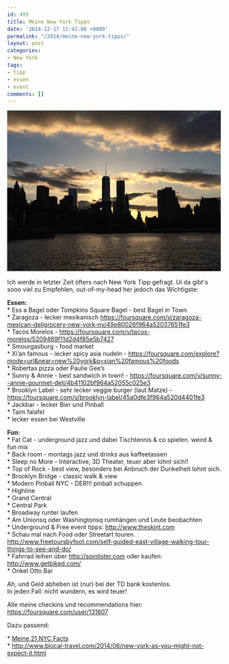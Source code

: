 ```yaml
---
id: 495
title: Meine New York Tipps
date: '2014-12-17 11:42:06 +0000'
permalink: "/2014/meine-new-york-tipps/"
layout: post
categories:
- New York
tags:
- tipp
- essen
- event
comments: []
---
```

![IMG_2411](/files/2014/12/IMG_2411.jpg)

Ich werde in letzter Zeit öfters nach New York Tipp gefragt. Ui da gibt's sooo viel zu Empfehlen, out-of-my-head her jedoch das Wichtigste:

**Essen:**  
\* Ess a Bagel oder Tompkins Square Bagel - best Bagel in Town  
\* Zaragoza - lecker mexikanisch <https://foursquare.com/v/zaragoza-mexican-deligrocery-new-york-ny/49e80026f964a52037651fe3>  
\* Tacos Morelos - <https://foursquare.com/v/tacos-morelos/5209469f11d2d4f85e5b7427>  
\* Smourgasburg - food market  
\* Xi’an famous - lecker spicy asia nudeln - <https://foursquare.com/explore?mode=url&near=new%20york&q=xian%20famous%20foods>  
\* Robertas pizza oder Paulie Gee’s  
\* Sunny & Annie - best sandwich in town! - <https://foursquare.com/v/sunny--annie-gourmet-deli/4b41102bf964a52055c025e3>  
\* Brooklyn Label - sehr lecker veggie burger (laut Matze) - <https://foursquare.com/v/brooklyn-label/45a0dfe3f964a520d4401fe3>  
\* Jackbar - lecker Bier und Pinball  
\* Taim falafel  
\* lecker essen bei Westville

**Fun:**  
\* Fat Cat - underground jazz und dabei Tischtennis & co spielen. weird & fun mix  
\* Back room - montags jazz und drinks aus kaffeetassen  
\* Sleep no More - Interactive, 3D Theater, teuer aber lohnt sich!!  
\* Top of Rock - best view, besonders bei Anbruch der Dunkelheit lohnt sich.  
\* Brooklyn Bridge - classic walk & view  
\* Modern Pinball NYC - DER!!! pinball schuppen  
\* Highline  
\* Grand Central  
\* Central Park  
\* Broadway runter laufen  
\* Am Unionsq oder Washingtonsq rumhängen und Leute beobachten  
\* Underground & Free event tipps: <http://www.theskint.com>  
\* Schau mal nach Food oder Streetart touren. <http://www.freetoursbyfoot.com/self-guided-east-village-walking-tour-things-to-see-and-do/>  
\* Fahrrad leihen über <http://spinlister.com> oder kaufen: <http://www.getbiked.com/>  
\* Onkel Otto Bar

Ah, und Geld abheben ist (nur) bei der TD bank kostenlos.  
In jeden Fall: nicht wundern, es wird teuer!

Alle meine checkins und recommendations hier: <https://foursquare.com/user/131807>

Dazu passend:

\* [Meine 21 NYC Facts](/2014/21-new-york-city-facts-you-probably-dont-know/)  
\* <http://www.blocal-travel.com/2014/06/new-york-as-you-might-not-expect-it.html>